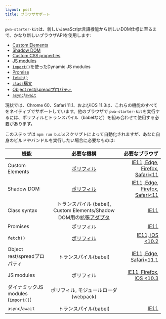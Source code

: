 ```yaml
---
layout: post
title: ブラウザサポート
---
```

<!-- original:
`pwa-starter-kit` uses fairly recent browsers APIs, from new JavaScript language features, to new DOM specs:
- [Custom Elements](https://developer.mozilla.org/en-US/docs/Web/API/Window/customElements)
- [Shadow DOM](https://developer.mozilla.org/en-US/docs/Web/API/Element/attachShadow)
- [Custom CSS properties](https://developer.mozilla.org/en-US/docs/Web/CSS/Using_CSS_variables)
- [JS modules](https://developer.mozilla.org/en-US/docs/Web/JavaScript/Reference/Statements/import)
- Dynamic JS modules via [`import()`](https://github.com/tc39/proposal-dynamic-import)
- [Promise](https://developer.mozilla.org/en-US/docs/Web/JavaScript/Reference/Global_Objects/Promise)
- [`fetch()`](https://developer.mozilla.org/en-US/docs/Web/API/WindowOrWorkerGlobalScope/fetch)
- [`class` syntax](https://developer.mozilla.org/en-US/docs/Web/JavaScript/Reference/Classes)
- [Object rest/spread properties](https://github.com/tc39/proposal-object-rest-spread)
- [`async`](https://developer.mozilla.org/en-US/docs/Web/JavaScript/Reference/Statements/async_function)/[`await`](https://developer.mozilla.org/en-US/docs/Web/JavaScript/Reference/Operators/await)

At the time of writing, Chrome 60, Safari 11.1, and iOS 11.3 natively support all of these features, out of the box. To run `pwa-starter-kit` on other browsers, you need to use a combination of polyfills and transpilation (e.g. babel).

This step is automated for you by the `npm run build` script, but in case you want to roll your own building and bundling strategy, here is an overview of what is needed and where:

Feature  | Action needed | On what browsers|
 ------------ | :-----------: | -----------: |
Custom Elements | [Polyfill](https://github.com/webcomponents/webcomponentsjs) | [IE11, Edge, Firefox, Safari<11](https://caniuse.com/#feat=custom-elementsv1) |
Shadow DOM | [Polyfill](https://github.com/webcomponents/webcomponentsjs) | [IE11, Edge, Firefox, Safari<11](https://caniuse.com/#feat=shadowdomv1)|
Class syntax | Transpile (babel), extra [adapter](https://github.com/webcomponents/webcomponentsjs#custom-elements-es5-adapterjs) for Custom Elements/Shadow DOM | [IE11](https://caniuse.com/#feat=es6-class) |
Promises | [Polyfill](https://github.com/stefanpenner/es6-promise)| [IE11](https://caniuse.com/#feat=promises) |
`fetch()`  |   [Polyfill](https://github.com/github/fetch)   |         [IE11, iOS <10.2](https://caniuse.com/#feat=fetch) |
Object rest/spread properties |   Transpile (babel)    | [IE11, Edge, Safari<11.1](http://kangax.github.io/compat-table/es2016plus/#test-object_rest/spread_properties) |
JS modules | Polyfill | [IE11, Firefox, iOS <10.3](https://caniuse.com/#feat=es6-module) |
Dynamic JS modules (`import()`) | Polyfill, a module loader (webpack) | |
`async`/`await` | Transpile (babel) | [IE11](https://caniuse.com/#feat=async-functions)|
-->

`pwa-starter-kit`は、新しいJavaScript言語機能から新しいDOM仕様に至るまで、かなり新しいブラウザAPIを使用します:

- [Custom Elements](https://developer.mozilla.org/en-US/docs/Web/API/Window/customElements)
- [Shadow DOM](https://developer.mozilla.org/en-US/docs/Web/API/Element/attachShadow)
- [Custom CSS properties](https://developer.mozilla.org/en-US/docs/Web/CSS/Using_CSS_variables)
- [JS modules](https://developer.mozilla.org/en-US/docs/Web/JavaScript/Reference/Statements/import)
- [`import()`](https://github.com/tc39/proposal-dynamic-import)を使ったDynamic JS modules
- [Promise](https://developer.mozilla.org/en-US/docs/Web/JavaScript/Reference/Global_Objects/Promise)
- [`fetch()`](https://developer.mozilla.org/en-US/docs/Web/API/WindowOrWorkerGlobalScope/fetch)
- [`class`構文](https://developer.mozilla.org/en-US/docs/Web/JavaScript/Reference/Classes)
- [Object rest/spreadプロパティ](https://github.com/tc39/proposal-object-rest-spread)
- [`async`](https://developer.mozilla.org/en-US/docs/Web/JavaScript/Reference/Statements/async_function)/[`await`](https://developer.mozilla.org/en-US/docs/Web/JavaScript/Reference/Operators/await)

現状では、Chrome 60、Safari 11.1、およびiOS 11.3は、これらの機能のすべてをネイティブでサポートしています。他のブラウザで `pwa-starter-kit`を実行するには、ポリフィルとトランスパイル（babelなど）を組み合わせて使用​​する必要があります。

このステップは `npm run build`スクリプトによって自動化されますが、あなた自身のビルドやバンドルを実行したい場合に必要なものは:

機能  | 必要な機構 | 必要なブラウザ |
 ------------ | :-----------: | -----------: |
Custom Elements | [ポリフィル](https://github.com/webcomponents/webcomponentsjs) | [IE11, Edge, Firefox, Safari<11](https://caniuse.com/#feat=custom-elementsv1) |
Shadow DOM | [ポリフィル](https://github.com/webcomponents/webcomponentsjs) | [IE11, Edge, Firefox, Safari<11](https://caniuse.com/#feat=shadowdomv1)|
Class syntax | トランスパイル (babel), Custom Elements/Shadow DOM用の拡張[アダプタ](https://github.com/webcomponents/webcomponentsjs#custom-elements-es5-adapterjs) | [IE11](https://caniuse.com/#feat=es6-class) |
Promises | [ポリフィル](https://github.com/stefanpenner/es6-promise)| [IE11](https://caniuse.com/#feat=promises) |
`fetch()`  |   [ポリフィル](https://github.com/github/fetch)   |         [IE11, iOS <10.2](https://caniuse.com/#feat=fetch) |
Object rest/spreadプロパティ |   トランスパイル(babel)    | [IE11, Edge, Safari<11.1](http://kangax.github.io/compat-table/es2016plus/#test-object_rest/spread_properties) |
JS modules | ポリフィル | [IE11, Firefox, iOS <10.3](https://caniuse.com/#feat=es6-module) |
ダイナミックJS modules (`import()`) | ポリフィル, モジュールローダ(webpack) | |
`async`/`await` | トランスパイル(babel) | [IE11](https://caniuse.com/#feat=async-functions)|
